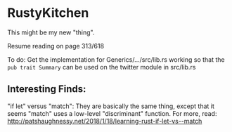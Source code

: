 # RustyKitchen
This might be my new "thing".

Resume reading on page 313/618

To do:
Get the implementation for Generics/.../src/lib.rs
working so that the `pub trait Summary` can be used on the 
twitter module in src/lib.rs

Interesting Finds:
------------------
"if let" versus "match": They are basically the same thing, except 
that it seems "match" uses a low-level "discriminant" function. 
For more, read: http://patshaughnessy.net/2018/1/18/learning-rust-if-let-vs--match


